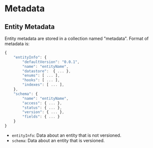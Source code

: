 # Metadata

## Entity Metadata
Entity metadata are stored in a collection named "metadata". Format of metadata is:

```javascript
{
    "entityInfo": {
        "defaultVersion": "0.0.1",
        "name": "entityName",
        "datastore":  { ... },
        "enums": [ ... ],
        "hooks": [ ... ],
        "indexes": [ ... ],
    },
    "schema": {
        "name": "entityName",
        "access": { ... },
        "status": { ... },
        "version": { ... },
        "fields": { ... }
    }
}
```

* `entityInfo`: Data about an entity that is not versioned.
* `schema`: Data about an entity that is versioned.
